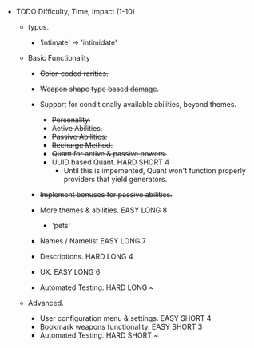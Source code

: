 - TODO                                                  Difficulty, Time, Impact (1-10)
    - typos.
        - 'intimate' -> 'intimidate'

    - Basic Functionality
        - ~~Color-coded rarities.~~
        - ~~Weapon shape type based damage.~~
        - Support for conditionally available abilities, beyond themes.
            - ~~Personality.~~
            - ~~Active Abilities.~~
            - ~~Passive Abilities.~~
            - ~~Recharge Method.~~
            - ~~Quant for active & passive powers.~~
            - UUID based Quant.                         HARD SHORT  4
                - Until this is impemented, Quant won't function properly providers that yield generators.

        - ~~Implement bonuses for passive abilities.~~

        - More themes & abilities.                      EASY LONG   8
            - 'pets'
        
        - Names / Namelist                              EASY LONG   7
        - Descriptions.                                 HARD LONG   4
        - UX.                                           EASY LONG   6
        - Automated Testing.                            HARD LONG   ~
    - Advanced.
        - User configuration menu & settings.           EASY SHORT  4
        - Bookmark weapons functionality.               EASY SHORT  3
        - Automated Testing.                            HARD SHORT  ~